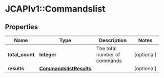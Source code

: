 # JCAPIv1::Commandslist

## Properties
Name | Type | Description | Notes
------------ | ------------- | ------------- | -------------
**total_count** | **Integer** | The total number of commands | [optional] 
**results** | [**CommandslistResults**](CommandslistResults.md) |  | [optional] 


